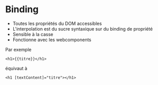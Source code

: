 # Binding

* Toutes les propriétés du DOM accessibles
* L'interpolation est du sucre syntaxique sur du binding de propriété
* Sensible à la casse
* Fonctionne avec les webcomponents

Par exemple 


``<h1>{{titre}}</h1>`` 


équivaut à  


``<h1 [textContent]="titre"></h1>``
